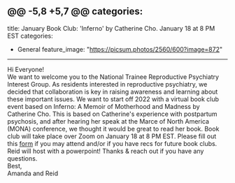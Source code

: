 @@ -5,8 +5,7 @@ categories:
---
title: January Book Club: 'Inferno' by Catherine Cho. January 18 at 8 PM EST
categories:
- General
feature_image: "https://picsum.photos/2560/600?image=872"
---

Hi Everyone!\
We want to welcome you to the National Trainee Reproductive Psychiatry Interest Group. As residents interested in reproductive psychiatry, we decided that collaboration is key in raising awareness and learning about these important issues. We want to start off 2022 with a virtual book club event based on Inferno: A Memoir of Motherhood and Madness by Catherine Cho. This is based on Catherine's experience with postpartum psychosis, and after hearing her speak at the Marce of North America (MONA) conference, we thought it would be great to read her book. Book club will take place over Zoom on January 18 at 8 PM EST. 
Please fill out this [form](https://forms.gle/zKfEjPbZZmQ8vpZM8) if you may attend and/or if you have recs for future book clubs. Reid will host with a powerpoint!
Thanks & reach out if you have any questions.\
Best,\
Amanda and Reid
